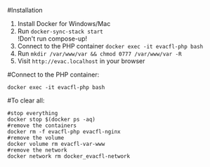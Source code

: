 #Installation
1. Install Docker for Windows/Mac
2. Run `docker-sync-stack start`<br>
!Don't run compose-up!
3. Connect to the PHP container `docker exec -it evacfl-php bash`
4. Run `mkdir /var/www/var && chmod 0777 /var/www/var -R`
5. Visit `http://evac.localhost` in your browser

#Connect to the PHP container:
```
docker exec -it evacfl-php bash
```

#To clear all:
```
#stop everything
docker stop $(docker ps -aq)
#remove the containers
docker rm -f evacfl-php evacfl-nginx
#remove the volume
docker volume rm evacfl-var-www
#remove the network
docker network rm docker_evacfl-network
```